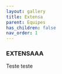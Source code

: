```yaml
---
layout: gallery
title: Extensa
parent: Equipes
has_children: false
nav_order: 1
---
```


### EXTENSAAA

Teste teste